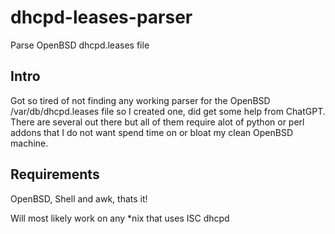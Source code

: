 # dhcpd-leases-parser
Parse OpenBSD dhcpd.leases file

## Intro
Got so tired of not finding any working parser for the OpenBSD /var/db/dhcpd.leases file so I created one, did get some help from ChatGPT.
There are several out there but all of them require alot of python or perl addons that I do not want spend time on or bloat my clean OpenBSD machine.

## Requirements
OpenBSD, Shell and awk, thats it!

Will most likely work on any *nix that uses ISC dhcpd
